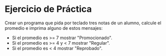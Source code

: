 # Ejercicio de Práctica

Crear un programa que pida por teclado tres notas de un alumno, calcule el promedio e imprima alguno de estos mensajes:

- Si el promedio es >= 7 mostrar "Promocionado".
- Si el promedio es >= 4 y < 7 mostrar "Regular".
- Si el promedio es < 4 mostrar "Reprobado".
